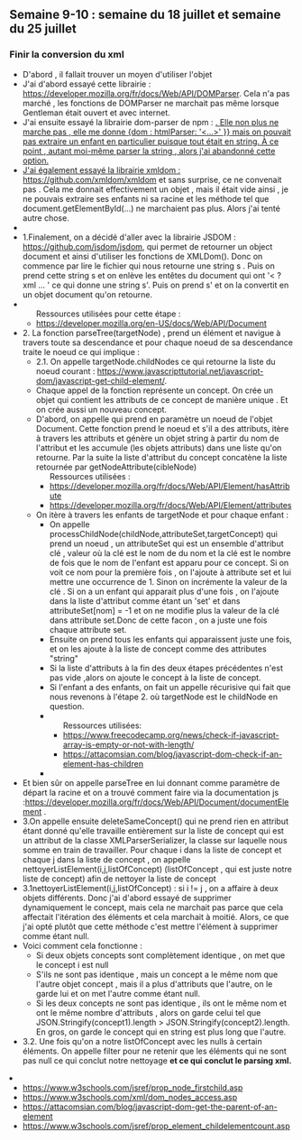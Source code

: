 ## Semaine 9-10 : semaine du 18 juillet et semaine du 25 juillet

### Finir la conversion du xml

<ul>
	<li>D'abord , il fallait trouver un moyen d'utiliser l'objet </li>
	<li>J'ai d'abord essayé cette librairie : <a href="https://developer.mozilla.org/fr/docs/Web/API/DOMParser">https://developer.mozilla.org/fr/docs/Web/API/DOMParser</a>. Cela n'a pas marché , les fonctions de DOMParser ne marchait pas même lorsque Gentleman était ouvert et avec internet. </li>
	<li>J'ai ensuite essayé la librairie dom-parser de npm : <a href="https://www.npmjs.com/package/dom-parser">. Elle non plus ne marche pas , elle me donne {dom : htmlParser: '<...>' }} mais on pouvait pas extraire un enfant en particulier puisque tout était en string. À ce point , autant moi-même parser la string , alors j'ai abandonné cette option.</li>
	<li>J'ai également essayé la librairie xmldom : <a href="https://github.com/xmldom/xmldom">https://github.com/xmldom/xmldom</a> et sans surprise, ce ne convenait pas . Cela me donnait effectivement un objet , mais il était vide ainsi , je ne pouvais extraire ses enfants ni sa racine et les méthode tel que document.getElementById(...) ne marchaient pas plus. Alors j'ai tenté autre chose. </li>
	<li>
	<li>1.Finalement, on a décidé d'aller avec la librairie JSDOM : <a href ="https://github.com/jsdom/jsdom">https://github.com/jsdom/jsdom</a>, qui permet de retourner un object document et ainsi d'utiliser les fonctions de XMLDom(). Donc on commence par lire le fichier qui nous retourne une string s . Puis on prend cette string s et on enlève les entêtes du document qui ont '< ?xml ... ' ce qui donne une string s'. Puis on prend s' et on la convertit en un objet document qu'on retourne.</li>
	<li>
		<ul>
			Ressources utilisées pour cette étape : 
			<li><a href="https://developer.mozilla.org/en-US/docs/Web/API/Document">https://developer.mozilla.org/en-US/docs/Web/API/Document</a></li>
		</ul>
	</li>
	<li>2. La fonction parseTree(targetNode) , prend un élément et navigue à travers toute sa descendance et pour chaque noeud de sa descendance traite le noeud ce qui implique : 
		<ul>
			<li>2.1. On appelle targetNode.childNodes ce qui retourne la liste du noeud courant : <a href="https://www.javascripttutorial.net/javascript-dom/javascript-get-child-element/">https://www.javascripttutorial.net/javascript-dom/javascript-get-child-element/</a>.</li>
			<li>Chaque appel de la fonction représente un concept. On crée un objet qui contient les attributs de ce concept de manière unique . Et on crée aussi un nouveau concept. </li>
			<li>D'abord, on appelle qui prend en paramètre un noeud de l'objet Document. Cette fonction prend le noeud et s'il a des attributs, itère à travers les attributs et génère un objet string à partir du nom de l'attribut et les accumule (les objets attributs) dans une liste qu'on retourne. Par la suite la liste d'attribut du concept concatène la liste retournée par getNodeAttribute(cibleNode)
				<ul>Ressources utilisées : 
					<li><a href="https://developer.mozilla.org/fr/docs/Web/API/Element/hasAttribute">https://developer.mozilla.org/fr/docs/Web/API/Element/hasAttribute</a> </li>
					<li><a href="https://developer.mozilla.org/fr/docs/Web/API/Element/attributes">https://developer.mozilla.org/fr/docs/Web/API/Element/attributes</a></li>
				</ul>
			</li>
			<li>On itère à travers les enfants de targetNode et pour chaque enfant : 
				<ul>
					<li>On appelle processChildNode(childNode,attributeSet,targetConcept) qui prend un noeud , un attributeSet qui est un ensemble d'attribut clé , valeur où la clé est le nom de du nom et la clé est le nombre de fois que le nom de l'enfant est apparu pour ce concept. Si on voit ce nom pour la première fois , on l'ajoute à attribute set et lui mettre une occurrence de 1. Sinon on incrémente la valeur de la clé . Si on a un enfant qui apparait plus d'une fois , on l'ajoute dans la liste d'attribut comme étant un 'set' et  dans attributeSet[nom] = -1 et on ne modifie plus la valeur de la clé dans attribute set.Donc de cette facon , on a juste une fois chaque attribute set.</li>
					<li>Ensuite on prend tous les enfants qui apparaissent juste une fois, et on les ajoute à la liste de concept comme des attributes "string"</li>
					<li>Si la liste d'attributs à la fin des deux étapes précédentes n'est pas vide ,alors on ajoute le concept à la liste de concept.</li>
					<li>Si l'enfant a des enfants, on fait un appelle récurisive qui fait que nous revenons à l'étape 2. où targetNode est le childNode en question.</li>
					<li>
						<ul>Ressources utilisées: 
							<li><a href = "https://www.freecodecamp.org/news/check-if-javascript-array-is-empty-or-not-with-length/">https://www.freecodecamp.org/news/check-if-javascript-array-is-empty-or-not-with-length/</a></li>
							<li><a href="https://attacomsian.com/blog/javascript-dom-check-if-an-element-has-children">https://attacomsian.com/blog/javascript-dom-check-if-an-element-has-children</a></li>
						</ul>
					<li>
					</ul>
				</ul>
			</li>
			<li>Et bien sûr on appelle parseTree en lui donnant comme paramètre de départ la racine et on a trouvé comment faire via la documentation js :<a href="https://developer.mozilla.org/fr/docs/Web/API/Document/documentElement">https://developer.mozilla.org/fr/docs/Web/API/Document/documentElement</a> .</li>
			<li>3.On appelle ensuite deleteSameConcept() qui ne prend rien en attribut étant donné qu'elle travaille entièrement sur la liste de concept qui est un attribut de la classe XMLParserSerializer, la classe sur laquelle nous somme en train de travailler. Pour chaque i dans la liste de concept et chaque j dans la liste de concept , on appelle nettoyerListElement(i,j,listOfConcept) (listOfConcept , qui est juste notre liste de concept) afin de nettoyer la liste de concept </li>
			<li> 3.1nettoyerListElement(i,j,listOfConcept) : si i != j , on a affaire à deux objets différents. Donc j'ai d'abord essayé de supprimer dynamiquement le concept, mais cela ne marchait pas parce que cela affectait l'itération des éléments et cela marchait à moitié. Alors, ce que j'ai opté plutôt que cette méthode c'est mettre l'élément à supprimer comme étant null. </li>
			<li>Voici comment cela fonctionne : 
				<ul>
					<li>Si deux objets concepts sont complètement identique , on met que le concept i est null </li>
					<li>S'ils ne sont pas identique , mais un concept a le même nom que l'autre objet concept , mais il a plus d'attributs que l'autre, on le garde lui et on met l'autre comme étant null.</li>
					<li>Si les deux concepts ne sont pas identique , ils ont le même nom et ont le même nombre d'attributs , alors on garde celui tel que JSON.Stringify(concept1).length > JSON.Stringify(concept2).length. En gros, on garde le concept qui en string est plus long que l'autre.</li>
				</ul>
			</li>
			<li>3.2. Une fois qu'on a notre listOfConcept avec les nulls à certain éléments. On appelle filter pour ne retenir que les éléments qui ne sont pas null ce qui conclut notre nettoyage <b> et ce qui conclut le parsing xml.</b></li>
		</ul>
		<li>
			<ul>
				<li><a href="https://www.w3schools.com/jsref/prop_node_firstchild.asp">https://www.w3schools.com/jsref/prop_node_firstchild.asp</a> </li>
				<li><a href="https://www.w3schools.com/xml/dom_nodes_access.asp">https://www.w3schools.com/xml/dom_nodes_access.asp</a></li>
				<li><a href = "https://attacomsian.com/blog/javascript-dom-get-the-parent-of-an-element">https://attacomsian.com/blog/javascript-dom-get-the-parent-of-an-element</a></li>
				<li><a href = "https://www.w3schools.com/jsref/prop_element_childelementcount.asp">https://www.w3schools.com/jsref/prop_element_childelementcount.asp</a></li>
			</ul>
		</li>
	</li>



